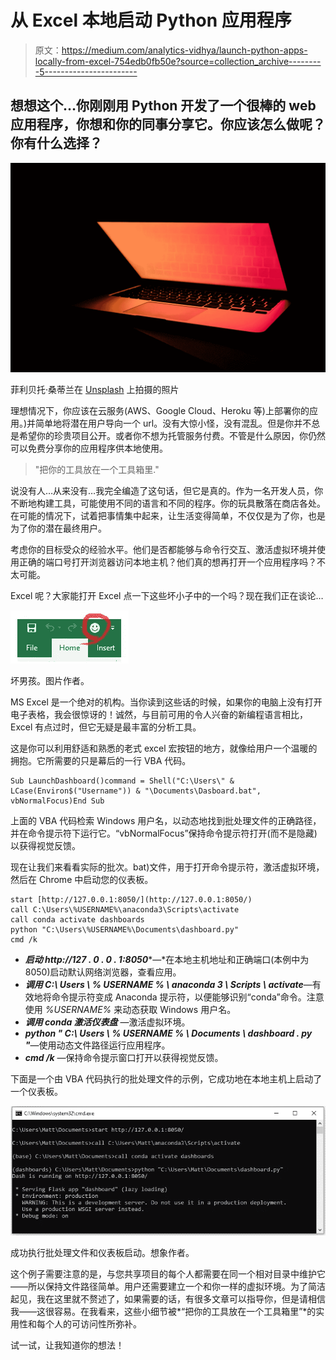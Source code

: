 # 从 Excel 本地启动 Python 应用程序

> 原文：<https://medium.com/analytics-vidhya/launch-python-apps-locally-from-excel-754edb0fb50e?source=collection_archive---------5----------------------->

## 想想这个…你刚刚用 Python 开发了一个很棒的 web 应用程序，你想和你的同事分享它。你应该怎么做呢？你有什么选择？

![](img/545c7bdaadd2aa9baa7b12d220155070.png)

菲利贝托·桑蒂兰在 [Unsplash](https://unsplash.com/s/photos/data-analytics?utm_source=unsplash&utm_medium=referral&utm_content=creditCopyText) 上拍摄的照片

理想情况下，你应该在云服务(AWS、Google Cloud、Heroku 等)上部署你的应用。)并简单地将潜在用户导向一个 url。没有大惊小怪，没有混乱。但是你并不总是希望你的珍贵项目公开。或者你不想为托管服务付费。不管是什么原因，你仍然可以免费分享你的应用程序供本地使用。

> "把你的工具放在一个工具箱里."

说没有人…从来没有…我完全编造了这句话，但它是真的。作为一名开发人员，你不断地构建工具，可能使用不同的语言和不同的程序。你的玩具散落在商店各处。在可能的情况下，试着把事情集中起来，让生活变得简单，不仅仅是为了你，也是为了你的潜在最终用户。

考虑你的目标受众的经验水平。他们是否都能够与命令行交互、激活虚拟环境并使用正确的端口号打开浏览器访问本地主机？他们真的想再打开一个应用程序吗？不太可能。

Excel 呢？大家能打开 Excel 点一下这些坏小子中的一个吗？现在我们正在谈论…

![](img/d5afc5dac09a1bbaaefdacbd4a8b34f5.png)

坏男孩。图片作者。

MS Excel 是一个绝对的机构。当你读到这些话的时候，如果你的电脑上没有打开电子表格，我会很惊讶的！诚然，与目前可用的令人兴奋的新编程语言相比，Excel 有点过时，但它无疑是最丰富的分析工具。

这是你可以利用舒适和熟悉的老式 excel 宏按钮的地方，就像给用户一个温暖的拥抱。它所需要的只是幕后的一行 VBA 代码。

```
Sub LaunchDashboard()command = Shell("C:\Users\" & LCase(Environ$("Username")) & "\Documents\Dasboard.bat", vbNormalFocus)End Sub
```

上面的 VBA 代码检索 Windows 用户名，以动态地找到批处理文件的正确路径，并在命令提示符下运行它。“vbNormalFocus”保持命令提示符打开(而不是隐藏)以获得视觉反馈。

现在让我们来看看实际的批次。bat)文件，用于打开命令提示符，激活虚拟环境，然后在 Chrome 中启动您的仪表板。

```
start [http://127.0.0.1:8050/](http://127.0.0.1:8050/)
call C:\Users\%USERNAME%\anaconda3\Scripts\activate
call conda activate dashboards
python "C:\Users\%USERNAME%\Documents\dashboard.py"
cmd /k
```

*   ***启动 http://127 . 0 . 0 . 1:8050****—*在本地主机地址和正确端口(本例中为 8050)启动默认网络浏览器，查看应用。
*   ***调用 C:\ Users \ % USERNAME % \ anaconda 3 \ Scripts \ activate***—有效地将命令提示符变成 Anaconda 提示符，以便能够识别“conda”命令。注意使用 *%USERNAME%* 来动态获取 Windows 用户名。
*   ***调用 conda 激活仪表盘*** —激活虚拟环境。
*   ***python " C:\ Users \ % USERNAME % \ Documents \ dashboard . py "***—使用动态文件路径运行应用程序。
*   ***cmd /k*** —保持命令提示窗口打开以获得视觉反馈。

下面是一个由 VBA 代码执行的批处理文件的示例，它成功地在本地主机上启动了一个仪表板。

![](img/939335e04650d30c7ba44145ec7601e7.png)

成功执行批处理文件和仪表板启动。想象作者。

这个例子需要注意的是，与您共享项目的每个人都需要在同一个相对目录中维护它——所以保持文件路径简单。用户还需要建立一个和你一样的虚拟环境。为了简洁起见，我在这里就不赘述了，如果需要的话，有很多文章可以指导你，但是请相信我——这很容易。在我看来，这些小细节被*“把你的工具放在一个工具箱里”*的实用性和每个人的可访问性所弥补。

试一试，让我知道你的想法！